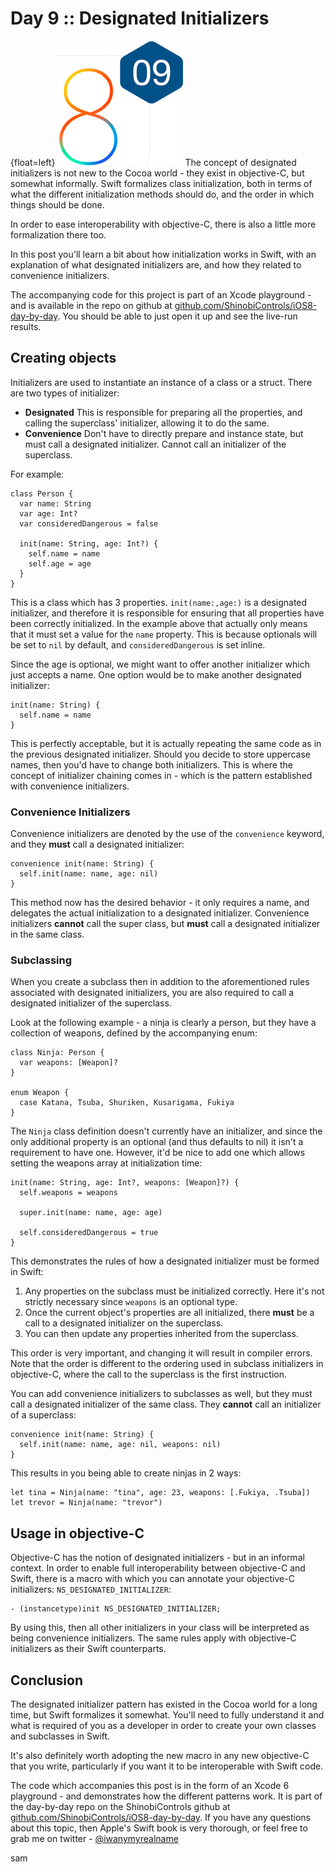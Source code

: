 # Day 9 :: Designated Initializers

{float=left}
![](images/09/thumbnail.png)
The concept of designated initializers is not new to the Cocoa world - they 
exist in objective-C, but somewhat informally. Swift formalizes class initialization,
both in terms of what the different initialization methods should do, and the
order in which things should be done.

In order to ease interoperability with objective-C, there is also a little more
formalization there too.

In this post you'll learn a bit about how initialization works in Swift, with
an explanation of what designated initializers are, and how they related to
convenience initializers.

The accompanying code for this project is part of an Xcode playground - and is
available in the repo on github at
[github.com/ShinobiControls/iOS8-day-by-day](https://github.com/ShinobiControls/iOS8-day-by-day).
You should be able to just open it up and see the live-run results.

## Creating objects

Initializers are used to instantiate an instance of a class or a struct. There are
two types of initializer:

- __Designated__ This is responsible for preparing all the properties, and calling
the superclass' initializer, allowing it to do the same.
- __Convenience__ Don't have to directly prepare and instance state, but must
call a designated initializer. Cannot call an initializer of the superclass.

For example:

    class Person {
      var name: String
      var age: Int?
      var consideredDangerous = false

      init(name: String, age: Int?) {
        self.name = name
        self.age = age
      }
    }

This is a class which has 3 properties. `init(name:,age:)` is a designated
initializer, and therefore it is responsible for ensuring that all properties have
been correctly initialized. In the example above that actually only means that it
must set a value for the `name` property. This is because optionals will be set
to `nil` by default, and `consideredDangerous` is set inline.

Since the age is optional, we might want to offer another initializer which just
accepts a name. One option would be to make another designated initializer:


    init(name: String) {
      self.name = name
    }

This is perfectly acceptable, but it is actually repeating the same code as in
the previous designated initializer. Should you decide to store uppercase names,
then you'd have to change both initializers. This is where the concept of initializer
chaining comes in - which is the pattern established with convenience initializers.

### Convenience Initializers

Convenience initializers are denoted by the use of the `convenience` keyword, and
they __must__ call a designated initializer:

    convenience init(name: String) {
      self.init(name: name, age: nil)
    }

This method now has the desired behavior - it only requires a name, and delegates
the actual initialization to a designated initializer. Convenience initializers
__cannot__ call the super class, but __must__ call a designated initializer in the
same class.


### Subclassing

When you create a subclass then in addition to the aforementioned rules associated
with designated initializers, you are also required to call a designated
initializer of the superclass.

Look at the following example - a ninja is clearly a person, but they have a
collection of weapons, defined by the accompanying enum:

    class Ninja: Person {
      var weapons: [Weapon]?
    }

    enum Weapon {
      case Katana, Tsuba, Shuriken, Kusarigama, Fukiya
    }

The `Ninja` class definition doesn't currently have an initializer, and since
the only additional property is an optional (and thus defaults to nil) it isn't
a requirement to have one. However, it'd be nice to add one which allows setting
the weapons array at initialization time:

    init(name: String, age: Int?, weapons: [Weapon]?) {
      self.weapons = weapons

      super.init(name: name, age: age)

      self.consideredDangerous = true
    }

This demonstrates the rules of how a designated initializer must be formed in
Swift:

1. Any properties on the subclass must be initialized correctly. Here it's not
strictly necessary since `weapons` is an optional type.
2. Once the current object's properties are all initialized, there __must__ be
a call to a designated initializer on the superclass.
3. You can then update any properties inherited from the superclass.

This order is very important, and changing it will result in compiler errors. Note
that the order is different to the ordering used in subclass initializers in
objective-C, where the call to the superclass is the first instruction.

You can add convenience initializers to subclasses as well, but they must call
a designated initializer of the same class. They __cannot__ call an initializer
of a superclass:

    convenience init(name: String) {
      self.init(name: name, age: nil, weapons: nil)
    }

This results in you being able to create ninjas in 2 ways:

    let tina = Ninja(name: "tina", age: 23, weapons: [.Fukiya, .Tsuba])
    let trevor = Ninja(name: "trevor")


## Usage in objective-C

Objective-C has the notion of designated initializers - but in an informal context.
In order to enable full interoperability between objective-C and Swift, there is
a macro with which you can annotate your objective-C initializers:
`NS_DESIGNATED_INITIALIZER`:

    - (instancetype)init NS_DESIGNATED_INITIALIZER;

By using this, then all other initializers in your class will be interpreted as
being convenience initializers. The same rules apply with objective-C initializers
as their Swift counterparts.

## Conclusion

The designated initializer pattern has existed in the Cocoa world for a long time,
but Swift formalizes it somewhat. You'll need to fully understand it and what
is required of you as a developer in order to create your own classes and subclasses
in Swift.

It's also definitely worth adopting the new macro in any new objective-C that you
write, particularly if you want it to be interoperable with Swift code.

The code which accompanies this post is in the form of an Xcode 6 playground -
and demonstrates how the different patterns work. It is part of the day-by-day
repo on the ShinobiControls github at
[github.com/ShinobiControls/iOS8-day-by-day](https://github.com/ShinobiControls/iOS8-day-by-day).
If you have any questions about this topic, then Apple's Swift book is very
thorough, or feel free to grab me on twitter - [@iwanymyrealname](https://twitter.com/iwanymyrealname)


sam
